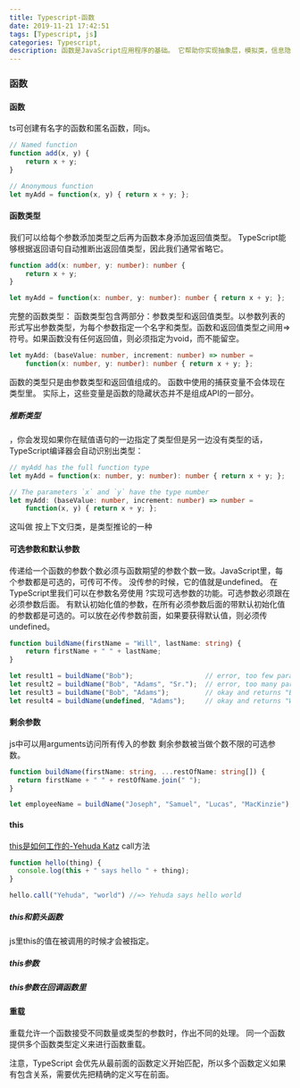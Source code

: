 ```yaml
---
title: Typescript-函数
date: 2019-11-21 17:42:51
tags: [Typescript, js]
categories: Typescript,
description: 函数是JavaScript应用程序的基础。 它帮助你实现抽象层，模拟类，信息隐藏和模块。 在TypeScript里，虽然已经支持类，命名空间和模块，但函数仍然是主要的定义 行为的地方。 TypeScript为JavaScript函数添加了额外的功能，让我们可以更容易地使用。
---
```


### 函数

#### 函数
ts可创建有名字的函数和匿名函数，同js。

```javascript
// Named function
function add(x, y) {
    return x + y;
}

// Anonymous function
let myAdd = function(x, y) { return x + y; };

```
#### 函数类型
我们可以给每个参数添加类型之后再为函数本身添加返回值类型。 TypeScript能够根据返回语句自动推断出返回值类型，因此我们通常省略它。

```typescript
function add(x: number, y: number): number {
    return x + y;
}

let myAdd = function(x: number, y: number): number { return x + y; };
```
完整的函数类型：
函数类型包含两部分：参数类型和返回值类型。以参数列表的形式写出参数类型，为每个参数指定一个名字和类型。函数和返回值类型之间用=>符号。如果函数没有任何返回值，则必须指定为void，而不能留空。
```typescript
let myAdd: (baseValue: number, increment: number) => number =
    function(x: number, y: number): number { return x + y; };
```
函数的类型只是由参数类型和返回值组成的。 函数中使用的捕获变量不会体现在类型里。 实际上，这些变量是函数的隐藏状态并不是组成API的一部分。

##### 推断类型

，你会发现如果你在赋值语句的一边指定了类型但是另一边没有类型的话，TypeScript编译器会自动识别出类型：
```typescript
// myAdd has the full function type
let myAdd = function(x: number, y: number): number { return x + y; };

// The parameters `x` and `y` have the type number
let myAdd: (baseValue: number, increment: number) => number =
    function(x, y) { return x + y; };
```
这叫做 按上下文归类，是类型推论的一种

#### 可选参数和默认参数
传递给一个函数的参数个数必须与函数期望的参数个数一致。JavaScript里，每个参数都是可选的，可传可不传。 没传参的时候，它的值就是undefined。 在TypeScript里我们可以在参数名旁使用 ?实现可选参数的功能。可选参数必须跟在必须参数后面。
有默认初始化值的参数，在所有必须参数后面的带默认初始化值的参数都是可选的。可以放在必传参数前面，如果要获得默认值，则必须传undefined。
```typescript
function buildName(firstName = "Will", lastName: string) {
    return firstName + " " + lastName;
}

let result1 = buildName("Bob");                  // error, too few parameters
let result2 = buildName("Bob", "Adams", "Sr.");  // error, too many parameters
let result3 = buildName("Bob", "Adams");         // okay and returns "Bob Adams"
let result4 = buildName(undefined, "Adams");     // okay and returns "Will Adams"
```

#### 剩余参数
js中可以用arguments访问所有传入的参数
剩余参数被当做个数不限的可选参数。
```typescript
function buildName(firstName: string, ...restOfName: string[]) {
  return firstName + " " + restOfName.join(" ");
}

let employeeName = buildName("Joseph", "Samuel", "Lucas", "MacKinzie");
```
#### this

[this是如何工作的-Yehuda Katz](https://yehudakatz.com/2011/08/11/understanding-javascript-function-invocation-and-this/)
call方法
```javascript
function hello(thing) {
  console.log(this + " says hello " + thing);
}

hello.call("Yehuda", "world") //=> Yehuda says hello world
```
##### this和箭头函数
js里this的值在被调用的时候才会被指定。

##### this参数

##### this参数在回调函数里

#### 重载

重载允许一个函数接受不同数量或类型的参数时，作出不同的处理。
同一个函数提供多个函数类型定义来进行函数重载。

注意，TypeScript 会优先从最前面的函数定义开始匹配，所以多个函数定义如果有包含关系，需要优先把精确的定义写在前面。